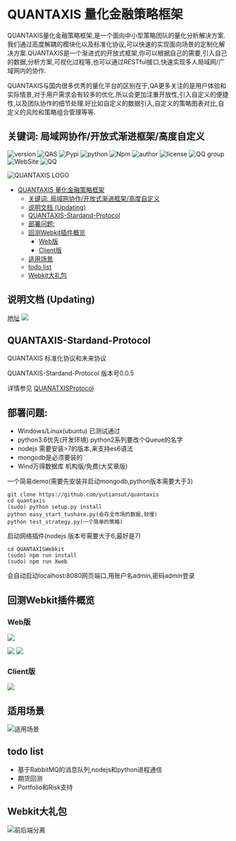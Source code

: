 # QUANTAXIS 量化金融策略框架

QUANTAXIS量化金融策略框架,是一个面向中小型策略团队的量化分析解决方案. 我们通过高度解耦的模块化以及标准化协议,可以快速的实现面向场景的定制化解决方案.QUANTAXIS是一个渐进式的开放式框架,你可以根据自己的需要,引入自己的数据,分析方案,可视化过程等,也可以通过RESTful接口,快速实现多人局域网/广域网内的协作.

QUANTAXIS与国内很多优秀的量化平台的区别在于,QA更多关注的是用户体验和实际情景,对于用户需求会有较多的优化.所以会更加注重开放性,引入自定义的便捷性,以及团队协作的细节处理.好比如自定义的数据引入,自定义的策略图表对比,自定义的风险和策略组合管理等等.

## 关键词: 局域网协作/开放式渐进框架/高度自定义


![version](https://img.shields.io/badge/Version-%200.3.8-orange.svg)
![QAS](https://img.shields.io/badge/QAS-%200.0.5-brown.svg)
![Pypi](https://img.shields.io/badge/Pypi-%200.3.8-blue.svg)
![python](https://img.shields.io/badge/python-%203.5/3.6/win/ubuntu-darkgrey.svg)
![Npm](https://img.shields.io/badge/Npm-%200.3.8-yellow.svg)
![author](https://img.shields.io/badge/Powered%20by-%20%20yutiansut-red.svg)
![license](https://img.shields.io/badge/License-%20MIT-brightgreen.svg)
![QQ group](https://img.shields.io/badge/QQGroup-%20563280067-yellow.svg)
![WebSite](https://img.shields.io/badge/Website-%20www.yutiansut.com-brown.svg)
![QQ](https://img.shields.io/badge/AutherQQ-%20279336410-blue.svg)


![QUANTAXIS LOGO](http://i1.piimg.com/1949/62c510db7915837a.png)

<!-- TOC -->

- [QUANTAXIS 量化金融策略框架](#quantaxis-量化金融策略框架)
    - [关键词: 局域网协作/开放式渐进框架/高度自定义](#关键词-局域网协作开放式渐进框架高度自定义)
    - [说明文档 (Updating)](#说明文档-updating)
    - [QUANTAXIS-Stardand-Protocol](#quantaxis-stardand-protocol)
    - [部署问题:](#部署问题)
    - [回测Webkit插件概览](#回测webkit插件概览)
        - [Web版](#web版)
        - [Client版](#client版)
    - [适用场景](#适用场景)
    - [todo list](#todo-list)
    - [Webkit大礼包](#webkit大礼包)

<!-- /TOC -->

## 说明文档 (Updating)
[地址](https://yutiansut.gitbooks.io/quantaxis/)
![](http://i1.piimg.com/567571/dc3c811a5afcb4fb.png)
## QUANTAXIS-Stardand-Protocol
QUANTAXIS 标准化协议和未来协议

QUANTAXIS-Stardand-Protocol 版本号0.0.5

详情参见  [QUANATXISProtocol](https://github.com/yutiansut/QUANTAXIS/tree/0.3.8-dev-RC-ARP/QUANTAXISProtocol)

## 部署问题:

- Windows/Linux(ubuntu) 已测试通过
- python3.6优先(开发环境)  python2系列要改个Queue的名字
- nodejs 需要安装>7的版本,来支持es6语法
- mongodb是必须要装的
- Wind万得数据库  机构版/免费(大奖章版)

一个简易demo(需要先安装并启动mongodb,python版本需要大于3)
```shell
git clone https://github.com/yutiansut/quantaxis
cd quantaxis 
(sudo) python setup.py install
python easy_start_tushare.py(会存全市场的数据,较慢)
python test_strategy.py(一个简单的策略)
```
启动网络插件(nodejs 版本号需要大于6,最好是7)
```shell
cd QUANTAXISWebkit
(sudo) npm run install
(sudo) npm run Xweb
```
会自动启动localhost:8080网页端口,用账户名admin,密码admin登录

## 回测Webkit插件概览
### Web版
![](http://i4.buimg.com/567571/b2f7df1632aa525a.png)

![](http://i1.piimg.com/567571/09bd05c3698f2d38.png)
![](http://i1.piimg.com/567571/053ac3e3850f8f60.png)
### Client版
![](http://i2.muimg.com/4851/25f8b959d5c6f794.png)
## 适用场景
![适用场景](http://i2.buimg.com/567571/e2e7b31b1f9a4307.png)



## todo list

- 基于RabbitMQ的消息队列,nodejs和python进程通信
- 期货回测
- Portfolio和Risk支持

## Webkit大礼包



![前后端分离](http://i1.piimg.com/567571/41fa8b9c16122bfd.png)
